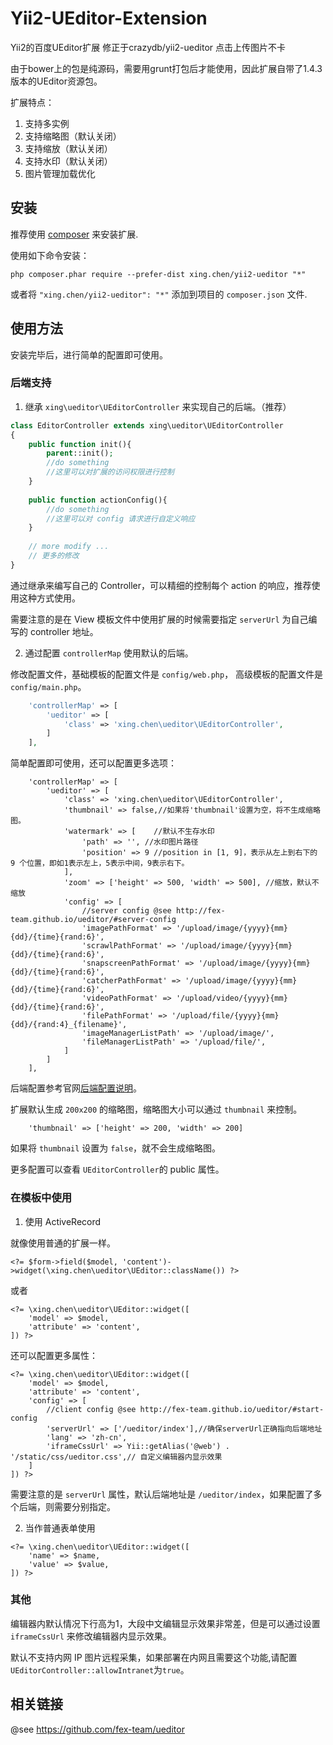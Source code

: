 Yii2-UEditor-Extension
======================
Yii2的百度UEditor扩展
修正于crazydb/yii2-ueditor 点击上传图片不卡

由于bower上的包是纯源码，需要用grunt打包后才能使用，因此扩展自带了1.4.3版本的UEditor资源包。

扩展特点：

1. 支持多实例
2. 支持缩略图（默认关闭）
3. 支持缩放（默认关闭）
4. 支持水印（默认关闭）
5. 图片管理加载优化


安装
------------

推荐使用 [composer](http://getcomposer.org/download/) 来安装扩展.

使用如下命令安装：

```
php composer.phar require --prefer-dist xing.chen/yii2-ueditor "*"
```

或者将 `"xing.chen/yii2-ueditor": "*"` 添加到项目的 `composer.json` 文件.


使用方法
-----

安装完毕后，进行简单的配置即可使用。


### 后端支持

1) 继承 `xing\ueditor\UEditorController` 来实现自己的后端。（推荐）

```php
class EditorController extends xing\ueditor\UEditorController
{
    public function init(){
        parent::init();
        //do something
        //这里可以对扩展的访问权限进行控制
    }
    
    public function actionConfig(){
        //do something
        //这里可以对 config 请求进行自定义响应
    }
    
    // more modify ...
    // 更多的修改
}
```

通过继承来编写自己的 Controller，可以精细的控制每个 action 的响应，推荐使用这种方式使用。

需要注意的是在 View 模板文件中使用扩展的时候需要指定 `serverUrl` 为自己编写的 controller 地址。

2)  通过配置 `controllerMap` 使用默认的后端。

修改配置文件，基础模板的配置文件是 `config/web.php`， 高级模板的配置文件是 `config/main.php`。

```php
    'controllerMap' => [
        'ueditor' => [
            'class' => 'xing.chen\ueditor\UEditorController',
        ]
    ],
```

简单配置即可使用，还可以配置更多选项：

```
    'controllerMap' => [
        'ueditor' => [
            'class' => 'xing.chen\ueditor\UEditorController',
            'thumbnail' => false,//如果将'thumbnail'设置为空，将不生成缩略图。
            'watermark' => [    //默认不生存水印
                'path' => '', //水印图片路径
                'position' => 9 //position in [1, 9]，表示从左上到右下的 9 个位置，即如1表示左上，5表示中间，9表示右下。
            ],
            'zoom' => ['height' => 500, 'width' => 500], //缩放，默认不缩放
            'config' => [
                //server config @see http://fex-team.github.io/ueditor/#server-config
                'imagePathFormat' => '/upload/image/{yyyy}{mm}{dd}/{time}{rand:6}',
                'scrawlPathFormat' => '/upload/image/{yyyy}{mm}{dd}/{time}{rand:6}',
                'snapscreenPathFormat' => '/upload/image/{yyyy}{mm}{dd}/{time}{rand:6}',
                'catcherPathFormat' => '/upload/image/{yyyy}{mm}{dd}/{time}{rand:6}',
                'videoPathFormat' => '/upload/video/{yyyy}{mm}{dd}/{time}{rand:6}',
                'filePathFormat' => '/upload/file/{yyyy}{mm}{dd}/{rand:4}_{filename}',
                'imageManagerListPath' => '/upload/image/',
                'fileManagerListPath' => '/upload/file/',
            ]
        ]
    ],
```

后端配置参考官网[后端配置说明](http://fex-team.github.io/ueditor/#server-config "后端配置")。

扩展默认生成 `200x200` 的缩略图，缩略图大小可以通过 `thumbnail` 来控制。

```
    'thumbnail' => ['height' => 200, 'width' => 200]
```

如果将 `thumbnail` 设置为 `false`，就不会生成缩略图。

更多配置可以查看 `UEditorController`的 public 属性。


### 在模板中使用

1) 使用 ActiveRecord

就像使用普通的扩展一样。

```
<?= $form->field($model, 'content')->widget(\xing.chen\ueditor\UEditor::className()) ?>
```
或者

```
<?= \xing.chen\ueditor\UEditor::widget([
    'model' => $model,
    'attribute' => 'content',
]) ?>
```

还可以配置更多属性：

```
<?= \xing.chen\ueditor\UEditor::widget([
    'model' => $model,
    'attribute' => 'content',
    'config' => [
        //client config @see http://fex-team.github.io/ueditor/#start-config
        'serverUrl' => ['/ueditor/index'],//确保serverUrl正确指向后端地址
        'lang' => 'zh-cn',
        'iframeCssUrl' => Yii::getAlias('@web') . '/static/css/ueditor.css',// 自定义编辑器内显示效果
    ]
]) ?>
```

需要注意的是 `serverUrl` 属性，默认后端地址是 `/ueditor/index`，如果配置了多个后端，则需要分别指定。

2) 当作普通表单使用


```
<?= \xing.chen\ueditor\UEditor::widget([
    'name' => $name,
    'value' => $value,
]) ?>
```

### 其他

编辑器内默认情况下行高为1，大段中文编辑显示效果非常差，但是可以通过设置 `iframeCssUrl` 来修改编辑器内显示效果。

默认不支持内网 IP 图片远程采集，如果部署在内网且需要这个功能,请配置`UEditorController::allowIntranet`为`true`。


相关链接
-----
@see https://github.com/fex-team/ueditor
